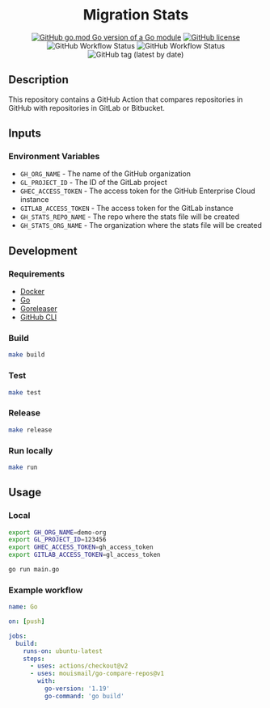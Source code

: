 <div align="center">

# Migration Stats 

[![GitHub go.mod Go version of a Go module](https://img.shields.io/github/go-mod/go-version/gomods/athens.svg?style=flat-square&logo=go)](https://github.com/gomods/athens)
[![GitHub license](https://img.shields.io/github/license/mouismail/go-compare-repos.svg?style=flat-square)](https://github.com/mouismail/go-compare-repos/blob/main/LICENSE.md)
![GitHub Workflow Status](https://img.shields.io/github/actions/workflow/status/mouismail/go-compare-repos/codeql.yml?label=CodeQl&logo=github&style=flat-square)
![GitHub Workflow Status](https://img.shields.io/github/actions/workflow/status/mouismail/go-compare-repos/cronjob.yml?label=Stats&logo=github&style=flat-square)
![GitHub tag (latest by date)](https://img.shields.io/github/v/tag/mouismail/go-compare-repos?logo=github&style=flat-square)

</div>

## Description

This repository contains a GitHub Action that compares repositories in GitHub with repositories in GitLab or Bitbucket.

## Inputs

### Environment Variables

- `GH_ORG_NAME` - The name of the GitHub organization
- `GL_PROJECT_ID` - The ID of the GitLab project
- `GHEC_ACCESS_TOKEN` - The access token for the GitHub Enterprise Cloud instance
- `GITLAB_ACCESS_TOKEN` - The access token for the GitLab instance
- `GH_STATS_REPO_NAME` - The repo where the stats file will be created
- `GH_STATS_ORG_NAME` - The organization where the stats file will be created


## Development

### Requirements

- [Docker](https://www.docker.com/)
- [Go](https://golang.org/)
- [Goreleaser](https://goreleaser.com/)
- [GitHub CLI](https://cli.github.com/)

### Build

```bash 
make build
```

### Test

```bash
make test
```

### Release

```bash
make release
```

### Run locally

```bash
make run
```


## Usage

### Local


```bash
export GH_ORG_NAME=demo-org
export GL_PROJECT_ID=123456
export GHEC_ACCESS_TOKEN=gh_access_token
export GITLAB_ACCESS_TOKEN=gl_access_token
```

```bash
go run main.go
```

### Example workflow

```yaml
name: Go

on: [push]

jobs:
  build:
    runs-on: ubuntu-latest
    steps:
      - uses: actions/checkout@v2
      - uses: mouismail/go-compare-repos@v1
        with:
          go-version: '1.19'
          go-command: 'go build'
```
